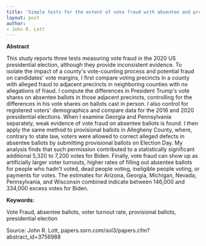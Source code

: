 ```yaml
---
title: 'Simple tests for the extent of vote fraud with absentee and provisional ballots in the 2020 U.S. presidential election'
layout: post
author:
- John R. Lott
---
```


**Abstract**

This study reports three tests measuring vote fraud in the 2020 US presidential election, although they provide inconsistent evidence. To isolate the impact of a county's vote-counting process and potential fraud on candidates' vote margins, I first compare voting precincts in a county with alleged fraud to adjacent precincts in neighboring counties with no allegations of fraud. I compute the differences in President Trump's vote shares on absentee ballots in those adjacent precincts, controlling for the differences in his vote shares on ballots cast in person. I also control for registered voters' demographics and compare data for the 2016 and 2020 presidential elections. When I examine Georgia and Pennsylvania separately, weak evidence of vote fraud on absentee ballots is found. I then apply the same method to provisional ballots in Allegheny County, where, contrary to state law, voters were allowed to correct alleged defects in absentee ballots by submitting provisional ballots on Election Day. My analysis finds that such permission contributed to a statistically significant additional 5,320 to 7,200 votes for Biden. Finally, vote fraud can show up as artificially larger voter turnouts, higher rates of filling out absentee ballots for people who hadn't voted, dead people voting, ineligible people voting, or payments for votes. The estimates for Arizona, Georgia, Michigan, Nevada, Pennsylvania, and Wisconsin combined indicate between 146,000 and 334,000 excess votes for Biden.

**Keywords:**

Vote Fraud, absentee ballots, voter turnout rate, provisional ballots, presidential election

Source: John R. Lott, papers.ssrn.com/sol3/papers.cfm?abstract\_id=3756988

